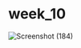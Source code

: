 # week_10 

![Screenshot (184)](https://user-images.githubusercontent.com/65682948/125380602-a403c780-e3bc-11eb-8fb4-20ceaee3d937.png)
